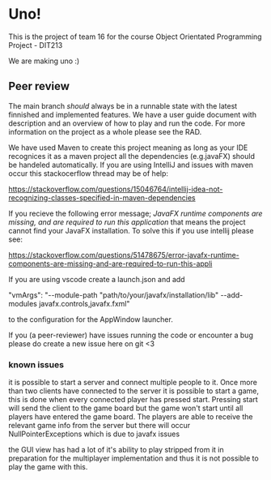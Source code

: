 # Uno!
This is the project of team 16 for the course Object Orientated Programming Project - DIT213

We are making uno :)
## Peer review
The main branch *should* always be in a runnable state with the latest finnished and implemented features. 
We have a user guide document with description and an overview of how to play and run the code. For more information on the project as a whole please see the RAD.

We have used Maven to create this project meaning as long as your IDE recognices it as a maven project all the dependencies (e.g.javaFX) should be handeled automatically. If you are using IntelliJ and issues with maven occur this stackocerflow thread may be of help: 

https://stackoverflow.com/questions/15046764/intellij-idea-not-recognizing-classes-specified-in-maven-dependencies

If you recieve the following error message; 
*JavaFX runtime components are missing, and are required to run this application*
that means the project cannot find your JavaFX installation. To solve this if you use intellij please see: 

https://stackoverflow.com/questions/51478675/error-javafx-runtime-components-are-missing-and-are-required-to-run-this-appli 

If you are using vscode create a launch.json and add 

"vmArgs": "--module-path \"path/to/your/javafx/installation/lib\" --add-modules javafx.controls,javafx.fxml"

to the configuration for the AppWindow launcher. 


If you (a peer-reviewer) have issues running the code or encounter a bug please do create a new issue here on git <3

### known issues
it is possible to start a server and connect multiple people to it. Once more than two clients have connected to the server it is possible to start a game, this is done when every connected player has pressed start. Pressing start will send the client to the game board but the game won't start until all players have entered the game board. 
The players are able to receive the relevant game info from the server but there will occur NullPointerExceptions which is due to javafx issues

the GUI view has had a lot of it's ability to play stripped from it in preparation for the multiplayer implementation and thus it is not possible to play the game with this.
